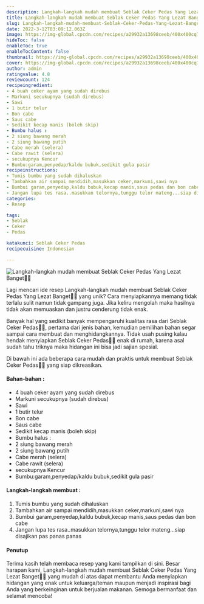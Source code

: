 ```yaml
---
description: Langkah-langkah mudah membuat Seblak Ceker Pedas Yang Lezat Banget"
title: Langkah-langkah mudah membuat Seblak Ceker Pedas Yang Lezat Banget
slug: Langkah-langkah-mudah-membuat-Seblak-Ceker-Pedas-Yang-Lezat-Banget
date: 2022-3-12T03:09:12.063Z
image: https://img-global.cpcdn.com/recipes/a29932a13698ceeb/400x400cq70/photo.jpg
hideToc: false
enableToc: true
enableTocContent: false
thumbnail: https://img-global.cpcdn.com/recipes/a29932a13698ceeb/400x400cq70/photo.jpg
cover: https://img-global.cpcdn.com/recipes/a29932a13698ceeb/400x400cq70/photo.jpg
author: admin
ratingvalue: 4.8
reviewcount: 124
recipeingredient:
- 4 buah ceker ayam yang sudah direbus
- Markuni secukupnya (sudah direbus)
- Sawi
- 1 butir telur
- Bon cabe
- Saus cabe
- Sedikit kecap manis (boleh skip)
- Bumbu halus :
- 2 siung bawang merah
- 2 siung bawang putih
- Cabe merah (selera)
- Cabe rawit (selera)
- secukupnya Kencur
- Bumbu:garam,penyedap/kaldu bubuk,sedikit gula pasir
recipeinstructions:
- Tumis bumbu yang sudah dihaluskan
- Tambahkan air sampai mendidih,masukkan ceker,markuni,sawi nya
- Bumbui garam,penyedap,kaldu bubuk,kecap manis,saus pedas dan bon cabe
- Jangan lupa tes rasa..masukkan telornya,tunggu telor mateng...siap disajikan pas panas panas
categories:
- Resep

tags:
- Seblak
- Ceker
- Pedas

katakunci: Seblak Ceker Pedas
recipecuisine: Indonesian

---
```


![Langkah-langkah mudah membuat Seblak Ceker Pedas Yang Lezat Banget👩‍🍳](https://img-global.cpcdn.com/recipes/a29932a13698ceeb/400x400cq70/photo.jpg)

Lagi mencari ide resep Langkah-langkah mudah membuat Seblak Ceker Pedas Yang Lezat Banget👩‍🍳 yang unik? Cara menyiapkannya memang tidak terlalu sulit namun tidak gampang juga. Jika keliru mengolah maka hasilnya tidak akan memuaskan dan justru cenderung tidak enak.

Banyak hal yang sedikit banyak mempengaruhi kualitas rasa dari Seblak Ceker Pedas👩‍🍳, pertama dari jenis bahan, kemudian pemilihan bahan segar sampai cara membuat dan menghidangkannya. Tidak usah pusing kalau hendak menyiapkan Seblak Ceker Pedas👩‍🍳 enak di rumah, karena asal sudah tahu triknya maka hidangan ini bisa jadi sajian spesial.

Di bawah ini ada beberapa cara mudah dan praktis untuk membuat Seblak Ceker Pedas👩‍🍳 yang siap dikreasikan.

<!--inarticleads1-->

#### Bahan-bahan :

- 4 buah ceker ayam yang sudah direbus
- Markuni secukupnya (sudah direbus)
- Sawi
- 1 butir telur
- Bon cabe
- Saus cabe
- Sedikit kecap manis (boleh skip)
- Bumbu halus :
- 2 siung bawang merah
- 2 siung bawang putih
- Cabe merah (selera)
- Cabe rawit (selera)
- secukupnya Kencur
- Bumbu:garam,penyedap/kaldu bubuk,sedikit gula pasir

<!--inarticleads2-->

#### Langkah-langkah membuat :

1. Tumis bumbu yang sudah dihaluskan
1. Tambahkan air sampai mendidih,masukkan ceker,markuni,sawi nya
1. Bumbui garam,penyedap,kaldu bubuk,kecap manis,saus pedas dan bon cabe
1. Jangan lupa tes rasa..masukkan telornya,tunggu telor mateng...siap disajikan pas panas panas

#### Penutup

Terima kasih telah membaca resep yang kami tampilkan di sini. Besar harapan kami, Langkah-langkah mudah membuat Seblak Ceker Pedas Yang Lezat Banget👩‍🍳 yang mudah di atas dapat membantu Anda menyiapkan hidangan yang enak untuk keluarga/teman maupun menjadi inspirasi bagi Anda yang berkeinginan untuk berjualan makanan. Semoga bermanfaat dan selamat mencoba!